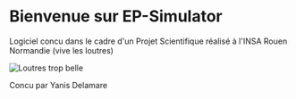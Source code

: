 # Bienvenue sur EP-Simulator
Logiciel concu dans le cadre d'un Projet Scientifique réalisé à l'INSA Rouen Normandie (vive les loutres)

![Loutres trop belle](../pictures/logo.ico)

Concu par Yanis Delamare